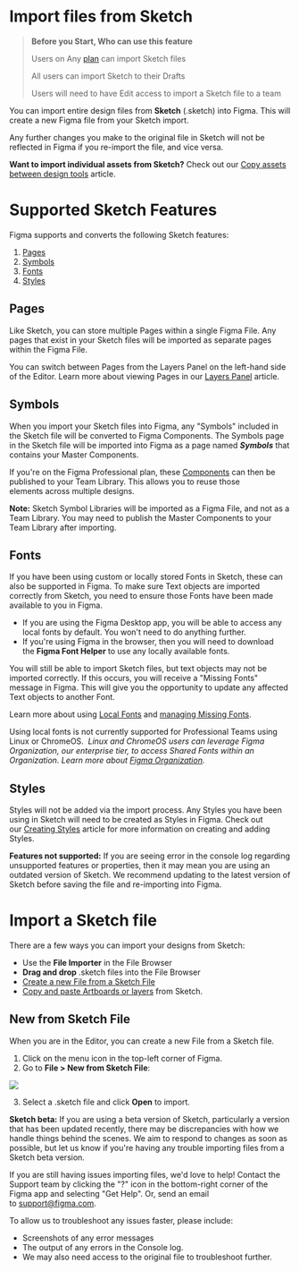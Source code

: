 # Import files from Sketch

>**Before you Start, Who can use this feature**
>
>Users on Any [plan](https://help.figma.com/article/209-understanding-figmas-plans) can import Sketch files
>
>All users can import Sketch to their Drafts
>
>Users will need to have Edit access to import a Sketch file to a team

You can import entire design files from **Sketch** (.sketch) into Figma. This will create a new Figma file from your Sketch import. 

Any further changes you make to the original file in Sketch will not be reflected in Figma if you re-import the file, and vice versa.

**Want to import individual assets from Sketch?** Check out our [Copy assets between design tools](https://help.figma.com/hc/en-us/articles/360040030374) article.

# Supported Sketch Features

Figma supports and converts the following Sketch features:

1.  [Pages](#pages)
2.  [Symbols](#symbols)
3.  [Fonts](#fonts)
4.  [Styles](#styles)

## Pages

Like Sketch, you can store multiple Pages within a single Figma File. Any pages that exist in your Sketch files will be imported as separate pages within the Figma File.

You can switch between Pages from the Layers Panel on the left-hand side of the Editor. Learn more about viewing Pages in our [Layers Panel](https://help.figma.com/hc/en-us/articles/360039831974) article.

## Symbols

When you import your Sketch files into Figma, any "Symbols" included in the Sketch file will be converted to Figma Components. The Symbols page in the Sketch file will be imported into Figma as a page named **_Symbols_** that contains your Master Components.

If you're on the Figma Professional plan, these [Components](https://help.figma.com/hc/en-us/articles/360038662654) can then be published to your Team Library. This allows you to reuse those elements across multiple designs.

**Note:** Sketch Symbol Libraries will be imported as a Figma File, and not as a Team Library. You may need to publish the Master Components to your Team Library after importing.

## Fonts

If you have been using custom or locally stored Fonts in Sketch, these can also be supported in Figma. To make sure Text objects are imported correctly from Sketch, you need to ensure those Fonts have been made available to you in Figma.

*   If you are using the Figma Desktop app, you will be able to access any local fonts by default. You won't need to do anything further.
*   If you're using Figma in the browser, then you will need to download the **Figma Font Helper** to use any locally available fonts. 

You will still be able to import Sketch files, but text objects may not be imported correctly. If this occurs, you will receive a "Missing Fonts" message in Figma. This will give you the opportunity to update any affected Text objects to another Font.

Learn more about using [Local Fonts](https://help.figma.com/hc/en-us/articles/360039956894) and [managing Missing Fonts](https://help.figma.com/hc/en-us/articles/360039956994).

Using local fonts is not currently supported for Professional Teams using Linux or ChromeOS.  _Linux and ChromeOS users can leverage Figma Organization, our enterprise tier, to access Shared Fonts within an Organization. Learn more about [Figma Organization](https://help.figma.com/hc/en-us/categories/360001980773-Administration#Manage-an-Organization)._ 

## Styles

Styles will not be added via the import process. Any Styles you have been using in Sketch will need to be created as Styles in Figma. Check out our [Creating Styles](https://help.figma.com/hc/en-us/articles/360039957034) article for more information on creating and adding Styles.

**Features not supported:** If you are seeing error in the console log regarding unsupported features or properties, then it may mean you are using an outdated version of Sketch. We recommend updating to the latest version of Sketch before saving the file and re-importing into Figma.

# Import a Sketch file

There are a few ways you can import your designs from Sketch:

*   Use the **File Importer** in the File Browser
*   **Drag and drop** .sketch files into the File Browser
*   [Create a new File from a Sketch File](#New-from-Sketch-File)
*   [Copy and paste Artboards or layers](https://help.figma.com/hc/en-us/articles/360040030374) from Sketch.

## New from Sketch File

When you are in the Editor, you can create a new File from a Sketch file.

1.  Click on the menu icon in the top-left corner of Figma.
2.  Go to **File > New from Sketch File**:  
      
   ![](https://cdn.coiven.com/static/doc/file-1mt5RqLnpN.png)
   
3.  Select a .sketch file and click **Open** to import.

**Sketch beta:** If you are using a beta version of Sketch, particularly a version that has been updated recently, there may be discrepancies with how we handle things behind the scenes. We aim to respond to changes as soon as possible, but let us know if you're having any trouble importing files from a Sketch beta version.

If you are still having issues importing files, we'd love to help! Contact the Support team by clicking the "?" icon in the bottom-right corner of the Figma app and selecting "Get Help". Or, send an email to [support@figma.com](mailto:support@figma.com).

To allow us to troubleshoot any issues faster, please include:

*   Screenshots of any error messages
*   The output of any errors in the Console log.
*   We may also need access to the original file to troubleshoot further.